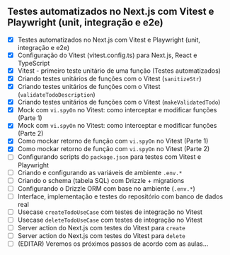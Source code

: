 ## Testes automatizados no Next.js com Vitest e Playwright (unit, integração e e2e)

- [x] Testes automatizados no Next.js com Vitest e Playwright (unit, integração
      e e2e)
- [x] Configuração do Vitest (vitest.config.ts) para Next.js, React e TypeScript
- [x] Vitest - primeiro teste unitário de uma função (Testes automatizados)
- [x] Criando testes unitários de funções com o Vitest (`sanitizeStr`)
- [x] Criando testes unitários de funções com o Vitest
      (`validateTodoDescription`)
- [x] Criando testes unitários de funções com o Vitest (`makeValidatedTodo`)
- [x] Mock com `vi.spyOn` no Vitest: como interceptar e modificar funções
      (Parte 1)
- [x] Mock com `vi.spyOn` no Vitest: como interceptar e modificar funções
      (Parte 2)
- [x] Como mockar retorno de função com `vi.spyOn` no Vitest (Parte 1)
- [x] Como mockar retorno de função com `vi.spyOn` no Vitest (Parte 2)
- [ ] Configurando scripts do `package.json` para testes com Vitest e Playwright
- [ ] Criando e configurando as variáveis de ambiente `.env.*`
- [ ] Criando o schema (tabela SQL) com Drizzle + migrations
- [ ] Configurando o Drizzle ORM com base no ambiente (`.env.*`)
- [ ] Interface, implementação e testes do repositório com banco de dados real
- [ ] Usecase `createTodoUseCase` com testes de integração no Vitest
- [ ] Usecase `deleteTodoUseCase` com testes de integração no Vitest
- [ ] Server action do Next.js com testes do Vitest para `create`
- [ ] Server action do Next.js com testes do Vitest para `delete`
- [ ] (EDITAR) Veremos os próximos passos de acordo com as aulas...
